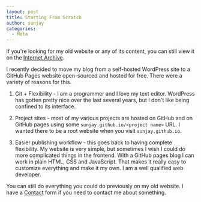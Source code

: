 ```yaml
---
layout: post
title: Starting From Scratch
author: sunjay
categories:
  - Meta
---
```


If you're looking for my old website or any of its content, you can still view it on the [Internet Archive](http://web.archive.org/web/20160308062849/http://sunjay.ca/).

I recently decided to move my blog from a self-hosted WordPress site to a GitHub Pages website open-sourced and hosted for free. There were a variety of reasons for this.

1. Git + Flexibility - I am a programmer and I love my text editor. WordPress has gotten pretty nice over the last several years, but I don't like being confined to its interface.

2. Project sites - most of my various projects are hosted on GitHub and on GitHub pages using some `sunjay.github.io/<project name>` URL. I wanted there to be a root website when you visit `sunjay.github.io`.

3. Easier publishing workflow - this goes back to having complete flexibility. My website is very simple, but sometimes I wish I could do more complicated things in the frontend. With a GitHub pages blog I can work in plain HTML, CSS and JavaScript. That makes it really easy to customize everything and make it my own. I am a well qualified web developer.

You can still do everything you could do previously on my old website. I have a [Contact](/contact) form if you need to contact me about something.


